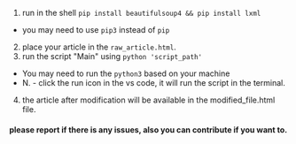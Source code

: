 1. run in the shell `pip install beautifulsoup4 && pip install lxml`
* you may need to use `pip3` instead of `pip`
2. place your article in the `raw_article.html`.
3. run the script "Main" using  `python 'script_path'`
* You may need to run the `python3` based on your machine
* N. - click the run icon in the vs code, it will run the script in the terminal.

4. the article after modification will be available in the modified_file.html file.

#### please report if there is any issues, also you can contribute if you want to. 
